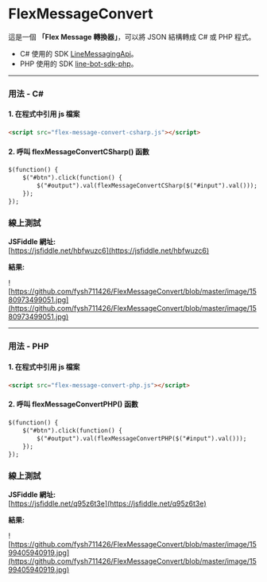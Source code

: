 # FlexMessageConvert  

這是一個 **「Flex Message 轉換器」**，可以將 JSON 結構轉成 C# 或 PHP 程式。  

* C# 使用的 SDK [LineMessagingApi](https://github.com/pierre3/LineMessagingApi)。  
* PHP 使用的 SDK [line-bot-sdk-php](https://github.com/line/line-bot-sdk-php/)。  

---  

### 用法 - C#  

#### 1. 在程式中引用 js 檔案  

```HTML
<script src="flex-message-convert-csharp.js"></script>
```

#### 2. 呼叫 flexMessageConvertCSharp() 函數  

```JS
$(function() { 
    $("#btn").click(function() { 
        $("#output").val(flexMessageConvertCSharp($("#input").val()));
    });
}); 
```

### 線上測試  

**JSFiddle 網址:**  
[https://jsfiddle.net/hbfwuzc6](https://jsfiddle.net/hbfwuzc6)  

**結果:**  

![https://github.com/fysh711426/FlexMessageConvert/blob/master/image/1580973499051.jpg](https://github.com/fysh711426/FlexMessageConvert/blob/master/image/1580973499051.jpg)  

---  

### 用法 - PHP  

#### 1. 在程式中引用 js 檔案  

```HTML
<script src="flex-message-convert-php.js"></script>
```

#### 2. 呼叫 flexMessageConvertPHP() 函數  

```JS
$(function() { 
    $("#btn").click(function() { 
        $("#output").val(flexMessageConvertPHP($("#input").val()));
    });
});
```

### 線上測試  

**JSFiddle 網址:**  
[https://jsfiddle.net/q95z6t3e](https://jsfiddle.net/q95z6t3e)  

**結果:**  

![https://github.com/fysh711426/FlexMessageConvert/blob/master/image/1599405940919.jpg](https://github.com/fysh711426/FlexMessageConvert/blob/master/image/1599405940919.jpg)  
